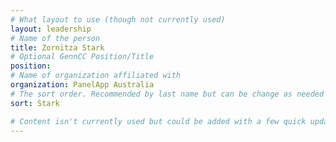 ```yaml
---
# What layout to use (though not currently used)
layout: leadership
# Name of the person
title: Zornitza Stark
# Optional GennCC Position/Title
position:
# Name of organization affiliated with
organization: PanelApp Australia
# The sort order. Recommended by last name but can be change as needed
sort: Stark

# Content isn't currently used but could be added with a few quick updates if needed to allow for bios
---
```

